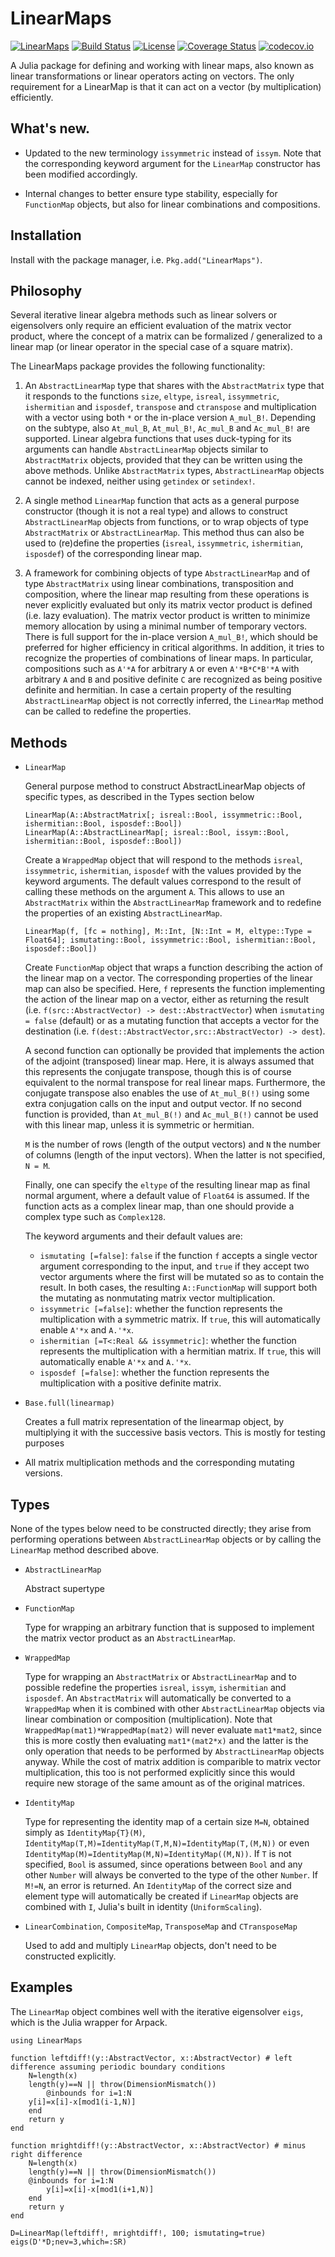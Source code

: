 # LinearMaps

[![LinearMaps](http://pkg.julialang.org/badges/LinearMaps_0.5.svg)](http://pkg.julialang.org/?pkg=LinearMaps) [![Build Status](https://travis-ci.org/Jutho/LinearMaps.jl.svg?branch=master)](https://travis-ci.org/Jutho/LinearMaps.jl) [![License](http://img.shields.io/badge/license-MIT-brightgreen.svg?style=flat)](LICENSE.md) [![Coverage Status](https://coveralls.io/repos/github/Jutho/LinearMaps.jl/badge.svg?branch=master)](https://coveralls.io/github/Jutho/LinearMaps.jl?branch=master) [![codecov.io](http://codecov.io/github/Jutho/LinearMaps.jl/coverage.svg?branch=master)](http://codecov.io/github/Jutho/LinearMaps.jl?branch=master)

A Julia package for defining and working with linear maps, also known as linear transformations or linear operators acting on vectors. The only requirement for a LinearMap is that it can act on a vector (by multiplication) efficiently.

## What's new.
* Updated to the new terminology `issymmetric` instead of `issym`. Note that the corresponding keyword argument for the `LinearMap` constructor has been modified accordingly.

* Internal changes to better ensure type stability, especially for `FunctionMap` objects, but also for linear combinations and compositions.

## Installation

Install with the package manager, i.e. `Pkg.add("LinearMaps")`.

## Philosophy

Several iterative linear algebra methods such as linear solvers or eigensolvers only require an efficient evaluation of the matrix vector product, where the concept of a matrix can be formalized / generalized to a linear map (or linear operator in the special case of a square matrix).

The LinearMaps package provides the following functionality:

1.  An `AbstractLinearMap` type that shares with the `AbstractMatrix` type that it responds to the functions `size`, `eltype`, `isreal`, `issymmetric`, `ishermitian` and `isposdef`, `transpose` and `ctranspose` and multiplication with a vector using both `*` or the in-place version `A_mul_B!`. Depending on the subtype, also `At_mul_B`, `At_mul_B!`, `Ac_mul_B` and `Ac_mul_B!` are supported. Linear algebra functions that uses duck-typing for its arguments can handle `AbstractLinearMap` objects similar to `AbstractMatrix` objects, provided that they can be written using the above methods. Unlike `AbstractMatrix` types, `AbstractLinearMap` objects cannot be indexed, neither using `getindex` or `setindex!`.

2.  A single method `LinearMap` function that acts as a general purpose constructor (though it is not a real type) and allows to construct `AbstractLinearMap` objects from functions, or to wrap objects of type `AbstractMatrix` or `AbstractLinearMap`. This method thus can also be used to (re)define the properties (`isreal`, `issymmetric`, `ishermitian`, `isposdef`) of the corresponding linear map.

3.  A framework for combining objects of type `AbstractLinearMap` and of type `AbstractMatrix` using linear combinations, transposition and composition, where the  linear map resulting from these operations is never explicitly evaluated but only its matrix vector product is defined (i.e. lazy evaluation). The matrix vector product is written to minimize memory allocation by using a minimal number of temporary vectors. There is full support for the in-place version `A_mul_B!`, which should be preferred for higher efficiency in critical algorithms. In addition, it tries to recognize the properties of combinations of linear maps. In particular, compositions such as `A'*A` for arbitrary `A` or even `A'*B*C*B'*A` with arbitrary `A` and `B` and positive definite `C` are recognized as being positive definite and hermitian. In case a certain property of the resulting `AbstractLinearMap` object is not correctly inferred, the `LinearMap` method can be called to redefine the properties.

## Methods

*   `LinearMap`

    General purpose method to construct AbstractLinearMap objects of specific types, as described in the Types section below

    ```
    LinearMap(A::AbstractMatrix[; isreal::Bool, issymmetric::Bool, ishermitian::Bool, isposdef::Bool])
    LinearMap(A::AbstractLinearMap[; isreal::Bool, issym::Bool, ishermitian::Bool, isposdef::Bool])
    ```

    Create a `WrappedMap` object that will respond to the methods `isreal`, `issymmetric`, `ishermitian`, `isposdef` with the values provided by the keyword arguments. The default values correspond to the result of calling these methods on the argument `A`. This allows to use an `AbstractMatrix` within the `AbstractLinearMap` framework and to redefine the properties of an existing `AbstractLinearMap`.

    ```
    LinearMap(f, [fc = nothing], M::Int, [N::Int = M, eltype::Type = Float64]; ismutating::Bool, issymmetric::Bool, ishermitian::Bool, isposdef::Bool])
    ```

    Create `FunctionMap` object that wraps a function describing the action of the linear map on a vector. The corresponding properties of the linear map can also be specified. Here, `f` represents the function implementing the action of the linear map on a vector, either as returning the result (i.e. `f(src::AbstractVector) -> dest::AbstractVector`) when `ismutating = false` (default) or as a mutating function that accepts a vector for the destination (i.e. `f(dest::AbstractVector,src::AbstractVector) -> dest`).

    A second function can optionally be provided that implements the action of the adjoint (transposed) linear map. Here, it is always assumed that this represents the conjugate transpose, though this is of course equivalent to the normal transpose for real linear maps. Furthermore, the conjugate transpose also enables the use of `At_mul_B(!)` using some extra conjugation calls on the input and output vector. If no second function is provided, than `At_mul_B(!)` and `Ac_mul_B(!)` cannot be used with this linear map, unless it is symmetric or hermitian.

    `M` is the number of rows (length of the output vectors) and `N` the number of columns (length of the input vectors). When the latter is not specified, `N = M`.

    Finally, one can specify the `eltype` of the resulting linear map as final normal argument, where a default value of `Float64` is assumed. If the function acts as a  complex linear map, than one should provide a complex type such as `Complex128`.

    The keyword arguments and their default values are:

    *   `ismutating [=false]`: `false` if the function `f` accepts a single vector argument corresponding to the input, and `true` if they accept two vector arguments where the first will be mutated so as to contain the result. In both cases, the resulting `A::FunctionMap` will support both the mutating as nonmutating matrix vector multiplication.
    *   `issymmetric [=false]`: whether the function represents the multiplication with a symmetric matrix. If `true`, this will automatically enable `A'*x` and `A.'*x`.
    *   `ishermitian [=T<:Real && issymmetric]`: whether the function represents the multiplication with a hermitian matrix. If `true`, this will automatically enable `A'*x` and `A.'*x`.
    *   `isposdef [=false]`: whether the function represents the multiplication with a positive definite matrix.

*   `Base.full(linearmap)`

    Creates a full matrix representation of the linearmap object, by multiplying it with the successive basis vectors. This is mostly for testing purposes

*   All matrix multiplication methods and the corresponding mutating versions.

## Types

None of the types below need to be constructed directly; they arise from performing operations between `AbstractLinearMap` objects or by calling the `LinearMap` method described above.

*   `AbstractLinearMap`

    Abstract supertype

*   `FunctionMap`

    Type for wrapping an arbitrary function that is supposed to implement the matrix vector product as an `AbstractLinearMap`.

*   `WrappedMap`

    Type for wrapping an `AbstractMatrix` or `AbstractLinearMap` and to possible redefine the properties `isreal`, `issym`, `ishermitian` and `isposdef`. An `AbstractMatrix` will automatically be converted to a `WrappedMap` when it is combined with other `AbstractLinearMap` objects via linear combination or composition (multiplication). Note that `WrappedMap(mat1)*WrappedMap(mat2)` will never evaluate `mat1*mat2`, since this is more costly then evaluating `mat1*(mat2*x)` and the latter is the only operation that needs to be performed by `AbstractLinearMap` objects anyway. While the cost of matrix addition is comparible to matrix vector multiplication, this too is not performed explicitly since this would require new storage of the same amount as of the original matrices.

*   `IdentityMap`

    Type for representing the identity map of a certain size `M=N`, obtained simply as `IdentityMap{T}(M)`, `IdentityMap(T,M)=IdentityMap(T,M,N)=IdentityMap(T,(M,N))` or even `IdentityMap(M)=IdentityMap(M,N)=IdentityMap((M,N))`. If `T` is not specified, `Bool` is assumed, since operations between `Bool` and any other `Number` will always be converted to the type of the other `Number`. If `M!=N`, an error is returned. An `IdentityMap` of the correct size and element type will automatically be created if `LinearMap` objects are combined with `I`, Julia's built in identity (`UniformScaling`).

*   `LinearCombination`, `CompositeMap`, `TransposeMap` and `CTransposeMap`

    Used to add and multiply `LinearMap` objects, don't need to be constructed explicitly.

## Examples

The `LinearMap` object combines well with the iterative eigensolver `eigs`, which is the Julia wrapper for Arpack.

```
using LinearMaps

function leftdiff!(y::AbstractVector, x::AbstractVector) # left difference assuming periodic boundary conditions
    N=length(x)
    length(y)==N || throw(DimensionMismatch())
        @inbounds for i=1:N
    y[i]=x[i]-x[mod1(i-1,N)]
    end
    return y
end

function mrightdiff!(y::AbstractVector, x::AbstractVector) # minus right difference
    N=length(x)
    length(y)==N || throw(DimensionMismatch())
    @inbounds for i=1:N
        y[i]=x[i]-x[mod1(i+1,N)]
    end
    return y
end

D=LinearMap(leftdiff!, mrightdiff!, 100; ismutating=true)
eigs(D'*D;nev=3,which=:SR)
```

